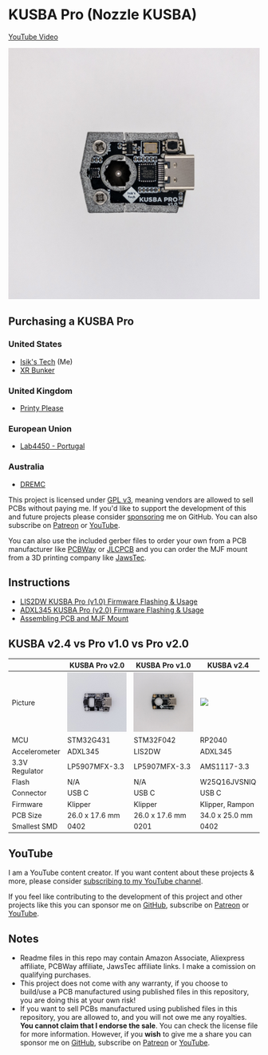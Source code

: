 # KUSBA Pro (Nozzle KUSBA)
[YouTube Video](https://www.youtube.com/watch?v=ecENeHfXG64)

![KUSBA Pro](./Images/PCB-w-Mount.jpg)

## Purchasing a KUSBA Pro
### United States
- [Isik's Tech](https://store.isiks.tech/products/kusba-pro) (Me)
- [XR Bunker](https://xrbunker.works/products/kusba-pro-nozzle-usb-accelerometer-by-xbst_isik)
### United Kingdom
- [Printy Please](https://www.printyplease.uk/KUSBAPro)
### European Union
- [Lab4450 - Portugal](https://lab4450.com/product/nozzle-kusba-pro-accelerometer/)
### Australia
- [DREMC](https://store.dremc.com.au/products/kusba-pro-usb-accelerometer-for-klipper-adxl345)

This project is licensed under [GPL v3](./LICENSE), meaning vendors are allowed to sell PCBs without paying me. If you'd like to support the development of this and future projects please consider [sponsoring](https://github.com/sponsors/xbst) me on GitHub. You can also subscribe on [Patreon](https://l.isiks.tech/patreon) or [YouTube](https://l.isiks.tech/member).

You can also use the included gerber files to order your own from a PCB manufacturer like [PCBWay](https://www.pcbway.com/setinvite.aspx?inviteid=374841) or [JLCPCB](https://jlcpcb.com/) and you can order the MJF mount from a 3D printing company like [JawsTec](https://www.jawstec.com/3d-printing-service/?aff=6).
<br>

## Instructions

- [LIS2DW KUSBA Pro (v1.0) Firmware Flashing & Usage](./Docs/Firmware.md)
- [ADXL345 KUSBA Pro (v2.0) Firmware Flashing & Usage](./Docs/Firmware-v2.md)
- [Assembling PCB and MJF Mount](./Docs/Mount.md)

## KUSBA v2.4 vs Pro v1.0 vs Pro v2.0

|             |KUSBA Pro v2.0|KUSBA Pro v1.0|KUSBA v2.4|
|-------------|--------------|--------------|----------|
|Picture      |<img src="./Images/PCBv2.jpg" width="360"/>|<img src="./Images/PCB.jpg" width="360"/>|<img src="https://github.com/xbst/KUSBA/blob/main/Images/v2.jpg" width="360"/>|
|MCU          |STM32G431     |STM32F042     |RP2040    |
|Accelerometer|ADXL345       |LIS2DW        |ADXL345   |
|3.3V Regulator|LP5907MFX-3.3|LP5907MFX-3.3|AMS1117-3.3|
|Flash        |N/A           |N/A         |W25Q16JVSNIQ|
|Connector    |USB C         |USB C         |USB C     |
|Firmware     |Klipper       |Klipper  |Klipper, Rampon|
|PCB Size     |26.0 x 17.6 mm|26.0 x 17.6 mm|34.0 x 25.0 mm|
|Smallest SMD |0402          |0201          |0402      |

## YouTube

I am a YouTube content creator. If you want content about these projects & more, please consider [subscribing to my YouTube channel](https://www.youtube.com/channel/UClAWYmCkHjsbaX9Wz1df2mg).
<br>

If you feel like contributing to the development of this project and other projects like this you can sponsor me on [GitHub](https://github.com/sponsors/xbst), subscribe on [Patreon](https://l.isiks.tech/patreon) or [YouTube](https://l.isiks.tech/member).

## Notes
- Readme files in this repo may contain Amazon Associate, Aliexpress affiliate, PCBWay affiliate, JawsTec affiliate links. I make a comission on qualifying purchases.
- This project does not come with any warranty, if you choose to build/use a PCB manufactured using published files in this repository, you are doing this at your own risk!
- If you want to sell PCBs manufactured using published files in this repository, you are allowed to, and you will not owe me any royalties. **You cannot claim that I endorse the sale**. You can check the license file for more information. However, if you **wish** to give me a share you can sponsor me on [GitHub](https://github.com/sponsors/xbst), subscribe on [Patreon](https://l.isiks.tech/patreon) or [YouTube](https://l.isiks.tech/member).
